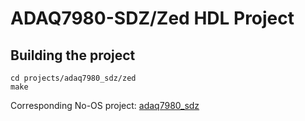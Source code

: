 # ADAQ7980-SDZ/Zed HDL Project

## Building the project

```
cd projects/adaq7980_sdz/zed
make
```

Corresponding No-OS project: [adaq7980_sdz](https://github.com/analogdevicesinc/no-OS/tree/main/projects/adaq7980_sdz)
